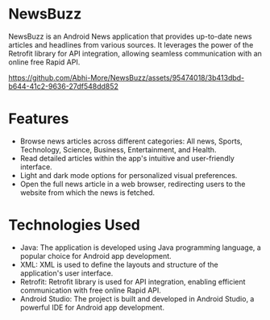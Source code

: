 # NewsBuzz
NewsBuzz is an Android News application that provides up-to-date news articles and headlines from various sources. It leverages the power of the Retrofit library for API integration, allowing seamless communication with an online free Rapid API.

https://github.com/Abhi-More/NewsBuzz/assets/95474018/3b413dbd-b644-41c2-9636-27df548dd852

# Features
* Browse news articles across different categories: All news, Sports, Technology, Science, Business, Entertainment, and Health.
* Read detailed articles within the app's intuitive and user-friendly interface.
* Light and dark mode options for personalized visual preferences.
* Open the full news article in a web browser, redirecting users to the website from which the news is fetched.

# Technologies Used
* Java: The application is developed using Java programming language, a popular choice for Android app development.
* XML: XML is used to define the layouts and structure of the application's user interface.
* Retrofit: Retrofit library is used for API integration, enabling efficient communication with free online Rapid API.
* Android Studio: The project is built and developed in Android Studio, a powerful IDE for Android app development.
